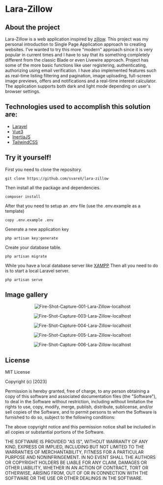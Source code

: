 ﻿# Lara-Zillow

## About the project 
Lara-Zillow is a web application inspired by [zillow](https://www.zillow.com/). This project was my personal introduction to Single Page Application approach to creating websites. I've wanted to try this more "modern" approach since it is very popular in current times and I have to say that its something completely different from the classic Blade or even Livewire approach. Project has some of the more basic functions like user registering, authenticating, authorizing using email verification. I have also implemented features such as real-time listing filtering and pagination, image uploading, full-screen image previews, offers and notifications and a real-time interest calculator. The application supports both dark and light mode depending on user's browser settings.

## Technologies used to accomplish this solution are:

 - [Laravel](https://laravel.com/)
 - [Vue3](https://vuejs.org/)
 - [InertiaJS](https://inertiajs.com/)
 - [TailwindCSS](https://tailwindcss.com/)
 
## Try it yourself!
First you need to clone the repository.

    git clone https://github.com/svareX/lara-zillow

Then install all the package and dependencies.

    composer install

After that you need to setup an .env file (use the .env.example as a template)

    copy .env.example .env

Generate a new application key

    php artisan key:generate

Create your database table.

    php artisan migrate


While you have a local database server like [XAMPP](https://www.apachefriends.org/)
Then all you need to do is to start a local Laravel server.

    php artisan serve

## Image gallery

<p align="center">
<img src="https://i.ibb.co/55vs8H4/Fire-Shot-Capture-001-Lara-Zillow-localhost.png" alt="Fire-Shot-Capture-001-Lara-Zillow-localhost"/>
</p>


<p align="center">
<img src="https://i.ibb.co/3F6xTLN/Fire-Shot-Capture-003-Lara-Zillow-localhost.png" alt="Fire-Shot-Capture-003-Lara-Zillow-localhost"/>
</p>

<p align="center">
<img src="https://i.ibb.co/5Y6Ypb3/Fire-Shot-Capture-004-Lara-Zillow-localhost.png" alt="Fire-Shot-Capture-004-Lara-Zillow-localhost"/>
</p>

<p align="center">
<img src="https://i.ibb.co/kQyvrx6/Fire-Shot-Capture-005-Lara-Zillow-localhost.png" alt="Fire-Shot-Capture-005-Lara-Zillow-localhost"/>
</p>

<p align="center">
<img src="https://i.ibb.co/zfmNnqn/Fire-Shot-Capture-006-Lara-Zillow-localhost.png" alt="Fire-Shot-Capture-006-Lara-Zillow-localhost"/>
</p>

## License
MIT License

Copyright (c) [2023]

Permission is hereby granted, free of charge, to any person obtaining a copy
of this software and associated documentation files (the "Software"), to deal
in the Software without restriction, including without limitation the rights
to use, copy, modify, merge, publish, distribute, sublicense, and/or sell
copies of the Software, and to permit persons to whom the Software is
furnished to do so, subject to the following conditions:

The above copyright notice and this permission notice shall be included in all
copies or substantial portions of the Software.

THE SOFTWARE IS PROVIDED "AS IS", WITHOUT WARRANTY OF ANY KIND, EXPRESS OR
IMPLIED, INCLUDING BUT NOT LIMITED TO THE WARRANTIES OF MERCHANTABILITY,
FITNESS FOR A PARTICULAR PURPOSE AND NONINFRINGEMENT. IN NO EVENT SHALL THE
AUTHORS OR COPYRIGHT HOLDERS BE LIABLE FOR ANY CLAIM, DAMAGES OR OTHER
LIABILITY, WHETHER IN AN ACTION OF CONTRACT, TORT OR OTHERWISE, ARISING FROM,
OUT OF OR IN CONNECTION WITH THE SOFTWARE OR THE USE OR OTHER DEALINGS IN THE
SOFTWARE.

